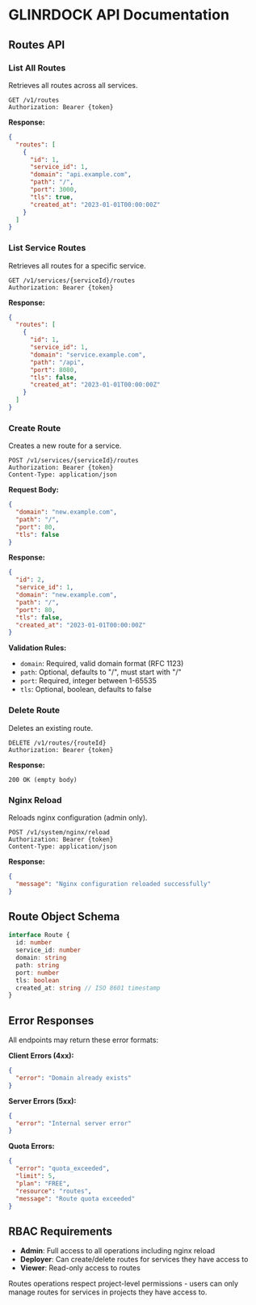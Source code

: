 # GLINRDOCK API Documentation

## Routes API

### List All Routes

Retrieves all routes across all services.

```http
GET /v1/routes
Authorization: Bearer {token}
```

**Response:**
```json
{
  "routes": [
    {
      "id": 1,
      "service_id": 1,
      "domain": "api.example.com",
      "path": "/",
      "port": 3000,
      "tls": true,
      "created_at": "2023-01-01T00:00:00Z"
    }
  ]
}
```

### List Service Routes

Retrieves all routes for a specific service.

```http
GET /v1/services/{serviceId}/routes
Authorization: Bearer {token}
```

**Response:**
```json
{
  "routes": [
    {
      "id": 1,
      "service_id": 1,
      "domain": "service.example.com",
      "path": "/api",
      "port": 8080,
      "tls": false,
      "created_at": "2023-01-01T00:00:00Z"
    }
  ]
}
```

### Create Route

Creates a new route for a service.

```http
POST /v1/services/{serviceId}/routes
Authorization: Bearer {token}
Content-Type: application/json
```

**Request Body:**
```json
{
  "domain": "new.example.com",
  "path": "/",
  "port": 80,
  "tls": false
}
```

**Response:**
```json
{
  "id": 2,
  "service_id": 1,
  "domain": "new.example.com", 
  "path": "/",
  "port": 80,
  "tls": false,
  "created_at": "2023-01-01T00:00:00Z"
}
```

**Validation Rules:**
- `domain`: Required, valid domain format (RFC 1123)
- `path`: Optional, defaults to "/", must start with "/"
- `port`: Required, integer between 1-65535
- `tls`: Optional, boolean, defaults to false

### Delete Route

Deletes an existing route.

```http
DELETE /v1/routes/{routeId}
Authorization: Bearer {token}
```

**Response:**
```
200 OK (empty body)
```

### Nginx Reload

Reloads nginx configuration (admin only).

```http
POST /v1/system/nginx/reload
Authorization: Bearer {token}
Content-Type: application/json
```

**Response:**
```json
{
  "message": "Nginx configuration reloaded successfully"
}
```

## Route Object Schema

```typescript
interface Route {
  id: number
  service_id: number
  domain: string
  path: string
  port: number
  tls: boolean
  created_at: string // ISO 8601 timestamp
}
```

## Error Responses

All endpoints may return these error formats:

**Client Errors (4xx):**
```json
{
  "error": "Domain already exists"
}
```

**Server Errors (5xx):**
```json
{
  "error": "Internal server error"
}
```

**Quota Errors:**
```json
{
  "error": "quota_exceeded",
  "limit": 5,
  "plan": "FREE",
  "resource": "routes",
  "message": "Route quota exceeded"
}
```

## RBAC Requirements

- **Admin**: Full access to all operations including nginx reload
- **Deployer**: Can create/delete routes for services they have access to
- **Viewer**: Read-only access to routes

Routes operations respect project-level permissions - users can only manage routes for services in projects they have access to.